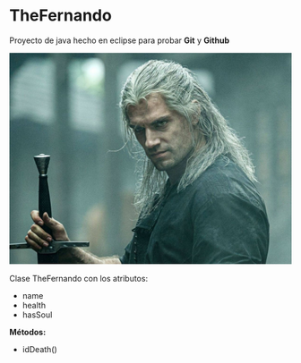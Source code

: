 # TheFernando
Proyecto de java hecho en eclipse para probar **Git** y **Github**

![](images/elBrujo.jpg)

Clase TheFernando con los atributos:
* name
* health
* hasSoul

**Métodos:**
* idDeath()
